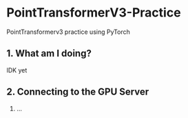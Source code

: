 # PointTransformerV3-Practice
PointTransformerv3 practice using PyTorch

## 1. What am I doing?
IDK yet

## 2. Connecting to the GPU Server
1. ...
